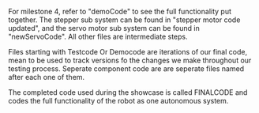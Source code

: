 For milestone 4, refer to "demoCode" to see the full functionality put together. 
The stepper sub system can be found in "stepper motor code updated", and the servo motor sub system can be found in "newServoCode".
All other files are intermediate steps.

Files starting with Testcode Or Democode are iterations of our final code, mean to be used to track versions fo the changes we make throughout our testing process. 
Seperate component code are are seperate files named after each one of them. 

The completed code used during the showcase is called FINALCODE and codes the full functionality of the robot as one autonomous system.


